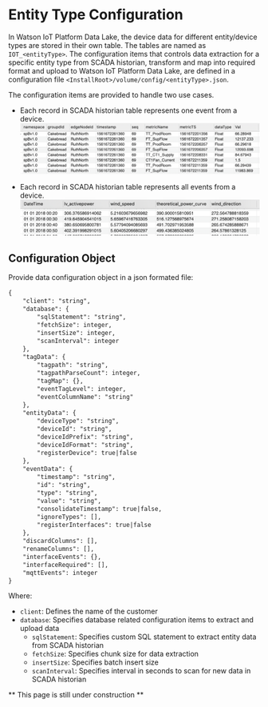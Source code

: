 # Entity Type Configuration

In Watson IoT Platform Data Lake, the device data for different entity/device types are stored in 
their own table. The tables are named as `IOT_<entityType>`. The configuration items that 
controls data extraction for a specific entity type from SCADA historian, transform and map into
required format and upload to Watson IoT Platform Data Lake, are defined in a configuration file 
`<InstallRoot>/volume/config/<entityType>.json`.

The configuration items are provided to handle two use cases.

- Each record in SCADA historian table represents one event from a device.
![Data Set 1](datasample1.png)

- Each record in SCADA historian table represents all events from a device.
![Data Set 2](datasample2.png)
 
## Configuration Object

Provide data configuration object in a json formated file:
```
{
    "client": "string",
    "database": {
        "sqlStatement": "string",
        "fetchSize": integer,
        "insertSize": integer,
        "scanInterval": integer
    },
    "tagData": {
        "tagpath": "string",
        "tagpathParseCount": integer,
        "tagMap": {},
        "eventTagLevel": integer,
        "eventColumnName": "string"
    },
    "entityData": {
        "deviceType": "string",
        "deviceId": "string",
        "deviceIdPrefix": "string",
        "deviceIdFormat": "string",
        "registerDevice": true|false
    },
    "eventData": {
        "timestamp": "string",
        "id": "string",
        "type": "string",
        "value": "string",
        "consolidateTimestamp": true|false,
        "ignoreTypes": [],
        "registerInterfaces": true|false
    },
    "discardColumns": [],
    "renameColumns": [],
    "interfaceEvents": {},
    "interfaceRequired": [],
    "mqttEvents": integer
}
```

Where:

* `client`: Defines the name of the customer
* `database`: Specifies database related configuration items to extract and upload data
    * `sqlStatement`: Specifies custom SQL statement to extract entity data from SCADA historian
    * `fetchSize`: Specifies chunk size for data extraction
    * `insertSize`: Specifies batch insert size
    * `scanInterval`: Specifies interval in seconds to scan for new data in SCADA historian


** This page is still under construction **


